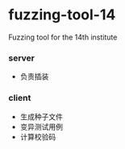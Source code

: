 # fuzzing-tool-14

Fuzzing tool for the 14th institute

### server
* 负责插装
### client
* 生成种子文件
* 变异测试用例
* 计算校验码